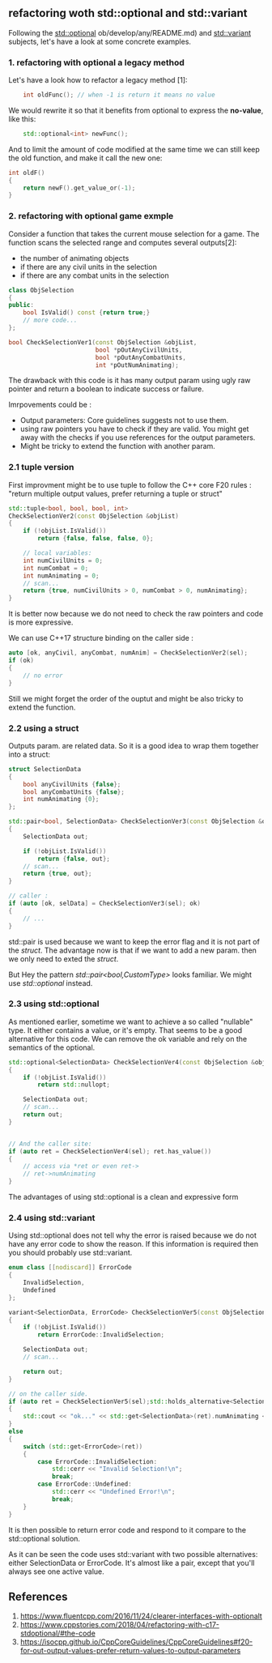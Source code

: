 ## refactoring woth std::optional and std::variant

Following the [std::optional](https://github.com/gaelmoccand/Cpp-Daily/blob/develop/optional/README.md)
ob/develop/any/README.md) and [std::variant](https://github.com/gaelmoccand/Cpp-Daily/blob/develop/variant/README.md) subjects,
let's have a look at some concrete examples.

### 1. refactoring with optional a legacy method

Let's have a look how to refactor a legacy method [1]:

```cpp
    int oldFunc(); // when -1 is return it means no value
```

We would rewrite it so that it benefits from optional to express the **no-value**, like this:

```cpp
    std::optional<int> newFunc();
```

And to limit the amount of code modified at the same time we can still keep the old function, and make it call the new one:

```cpp
int oldF()
{
    return newF().get_value_or(-1);
}
```

### 2. refactoring with optional game exmple

Consider a function that takes the current mouse selection for a game. The function scans the selected range and computes several outputs[2]:
* the number of animating objects
* if there are any civil units in the selection
* if there are any combat units in the selection

```cpp
class ObjSelection
{
public:
    bool IsValid() const {return true;}
    // more code...
};

bool CheckSelectionVer1(const ObjSelection &objList,
                        bool *pOutAnyCivilUnits,
                        bool *pOutAnyCombatUnits,
                        int *pOutNumAnimating);
```

The drawback with this code is it has many output param using ugly raw pointer  and return a boolean to indicate success or failure.

Imrpovements could be :

* Output parameters: Core guidelines suggests not to use them.
* using raw pointers you have to check if they are valid. You might get away with the checks if you use references for the output parameters.
* Might be tricky to extend the function with another param.

### 2.1 tuple version

First improvment might be to use tuple to follow the C++ core F20 rules :
"return multiple output  values, prefer returning a tuple or struct"

```cpp
std::tuple<bool, bool, bool, int>
CheckSelectionVer2(const ObjSelection &objList)
{
    if (!objList.IsValid())
        return {false, false, false, 0};

    // local variables:
    int numCivilUnits = 0;
    int numCombat = 0;
    int numAnimating = 0;
    // scan...
    return {true, numCivilUnits > 0, numCombat > 0, numAnimating};
}
```
It is better now because we do not need to check the raw pointers and code is more expressive.

We can use C++17 structure binding on the caller side :

```cpp
auto [ok, anyCivil, anyCombat, numAnim] = CheckSelectionVer2(sel);
if (ok)
{
    // no error
}
```

Still we might forget the order of the ouptut and might be also tricky to extend the function.


### 2.2 using a struct

Outputs param. are related data. So it is a good idea to wrap them together into a struct:

```cpp
struct SelectionData
{
    bool anyCivilUnits {false};
    bool anyCombatUnits {false};
    int numAnimating {0};
};

std::pair<bool, SelectionData> CheckSelectionVer3(const ObjSelection &objList)
{
    SelectionData out;

    if (!objList.IsValid())
        return {false, out};
    // scan...
    return {true, out};
}

// caller :
if (auto [ok, selData] = CheckSelectionVer3(sel); ok)
{
    // ...
}

```

std::pair is used because we want to keep the error flag and it is not part of the _struct_.
The advantage now is that if we want to add a new param. then we only need to exted the _struct_.

But Hey the pattern _std::pair<bool,CustomType>_  looks familiar. We might use _std::optional_ instead.


### 2.3 using std::optional

As mentioned earlier, sometime we want to achieve a so called "nullable" type. It either contains a value, or it's empty.
That seems to be a good alternative for this code. We can remove the ok variable and rely on the semantics of the optional.

```cpp
std::optional<SelectionData> CheckSelectionVer4(const ObjSelection &objList)
{
    if (!objList.IsValid())
        return std::nullopt;

    SelectionData out;
    // scan...
    return out;
}


// And the caller site:
if (auto ret = CheckSelectionVer4(sel); ret.has_value())
{
    // access via *ret or even ret->
    // ret->numAnimating
}
```

The advantages of using std::optional is a clean and expressive form


### 2.4 using std::variant

Using std::optional does not tell why the error is raised because we do not have any error code to show the reason.
If this information is required then you should probably use std::variant.

```cpp
enum class [[nodiscard]] ErrorCode
{
    InvalidSelection,
    Undefined
};

variant<SelectionData, ErrorCode> CheckSelectionVer5(const ObjSelection &objList)
{
    if (!objList.IsValid())
        return ErrorCode::InvalidSelection;

    SelectionData out;
    // scan...

    return out;
}

// on the caller side.
if (auto ret = CheckSelectionVer5(sel);std::holds_alternative<SelectionData>(ret))
{
    std::cout << "ok..." << std::get<SelectionData>(ret).numAnimating << '\n';
}
else
{
    switch (std::get<ErrorCode>(ret))
    {
        case ErrorCode::InvalidSelection:
            std::cerr << "Invalid Selection!\n";
            break;
        case ErrorCode::Undefined:
            std::cerr << "Undefined Error!\n";
            break;
    }
}

```

It is then possible to return error code and respond to it compare to the std::optional solution.

As it can be seen the code uses std::variant with two possible alternatives: either SelectionData or ErrorCode.
It's almost like a pair, except that you'll always see one active value.



## References
1. https://www.fluentcpp.com/2016/11/24/clearer-interfaces-with-optionalt
2. https://www.cppstories.com/2018/04/refactoring-with-c17-stdoptional/#the-code
3. https://isocpp.github.io/CppCoreGuidelines/CppCoreGuidelines#f20-for-out-output-values-prefer-return-values-to-output-parameters





